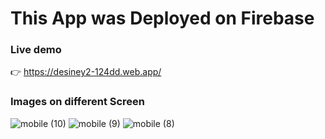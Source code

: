 

# This App was Deployed on Firebase

### Live demo 
👉 https://desiney2-124dd.web.app/

### Images on different Screen

![mobile (10)](https://github.com/R-salton/desiney-clone/assets/84921448/c6cdb924-bc4d-46e1-9417-c61f8fc46cf3)
![mobile (9)](https://github.com/R-salton/desiney-clone/assets/84921448/1bb8ff4e-4ee9-4910-90ae-ada35e3df428)
![mobile (8)](https://github.com/R-salton/desiney-clone/assets/84921448/eaa77935-211c-41cb-be04-6e831325b87f)



